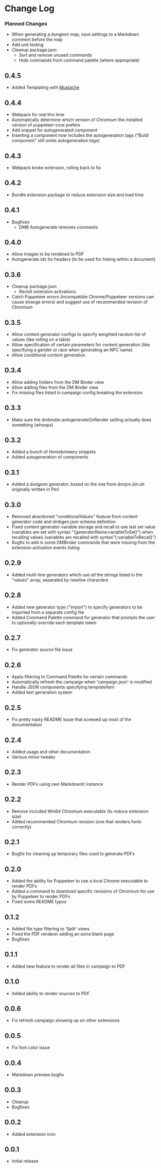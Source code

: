# Change Log

### Planned Changes
- When generating a dungeon map, save settings to a Markdown comment before the map
- Add unit testing
- Cleanup package.json
  - Sort and remove unused commands
  - Hide commands from command palette (where appropriate)

## 0.4.5
- Added Templating with [Mustache](https://mustache.github.io)

## 0.4.4
- Webpack for real this time
- Automatically determine which version of Chromium the installed version of puppeteer-core prefers
- Add snippet for autogenerated component
- Inserting a component now includes the autogeneration tags ("Build component" still omits autogeneration tags)

## 0.4.3
- Webpack broke extension, rolling back to fix

## 0.4.2
- Bundle extension package to reduce extension size and load time

## 0.4.1
- Bugfixes
  - DMB Autogenerate removes comments

## 0.4.0
- Allow images to be rendered to PDF
- Autogenerate ids for headers (to be used for linking within a document)

## 0.3.6
- Cleanup package.json
  - Revisit extension activations
- Catch Puppeteer errors (incompatible Chrome/Puppeteer versions can cause strange errors) and suggest use of recommended revision of Chromium

## 0.3.5
- Allow content generator configs to specify weighted random list of values (like rolling on a table)
- Allow specification of certain parameters for content generation (like specifying a gender or race when generating an NPC name)
- Allow conditional content generation

## 0.3.4
- Allow adding folders from the DM Binder view
- Allow adding files from the DM Binder view
- Fix missing files listed in campaign config breaking the extension

## 0.3.3
- Make sure the dmbinder.autogenerateOnRender setting actually does something (whoops)

## 0.3.2
- Added a bunch of Homebrewery snippets
- Added autogeneration of components

## 0.3.1
- Added a dungeon generator, based on the one from donjon.bin.sh originally written in Perl

## 0.3.0
- Removed abandoned "conditionalValues" feature from content generator code and dmbgen.json schema definition
- Fixed content generator variable storage and recall to use last set value (variables are set with syntax "{generatorName:variableToSet}") when recalling values (variables are recalled with syntax"{:variableToRecall}")
- Bugfix to add in some DMBinder commands that were missing from the extension activation events listing

## 0.2.9
- Added multi-line generators which use *all* the strings listed in the "values" array, separated by newline characters

## 0.2.8
- Added new generator type ("import") to specify generators to be imported from a separate config file
- Added Command Palette command for generator that prompts the user to optionally override each template token

## 0.2.7
- Fix generator source file issue

## 0.2.6
- Apply filtering to Command Palette for certain commands
- Automatically refresh the campaign when 'campaign.json' is modified
- Handle JSON components specifying templateItem
- Added text generation system

## 0.2.5
- Fix pretty nasty README issue that screwed up most of the documentation

## 0.2.4
- Added usage and other documentation
- Various minor tweaks

## 0.2.3
- Render PDFs using own MarkdownIt instance

## 0.2.2
- Remove included Win64 Chromium executable (to reduce extension size)
- Added recommended Chromium revision (one that renders fonts correctly)

## 0.2.1
- Bugfix for cleaning up temporary files used to generate PDFs

## 0.2.0
- Added the ability for Puppeteer to use a local Chrome executable to render PDFs
- Added a command to download specific revisions of Chromium for use by Puppeteer to render PDFs
- Fixed some README typos

## 0.1.2
- Added file type filtering to 'Split' views
- Fixed the PDF renderer adding an extra blank page
- Bugfixes

## 0.1.1
- Added new feature to render all files in campaign to PDF

## 0.1.0
- Added ability to render sources to PDF

## 0.0.6
- Fix refresh campaign showing up on other extensions

## 0.0.5
- Fix font color issue

## 0.0.4
- Markdown preview bugfix

## 0.0.3
- Cleanup
- Bugfixes

## 0.0.2
- Added extension icon

## 0.0.1
- Initial release